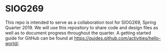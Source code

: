 # SIOG269
This repo is intended to serve as a collaboration tool for SIOG269, Spring Quarter 2019. We will use this repository to share code and design files as well as to document progress throughout the quarter. A getting started guide for GitHub can be found at https://guides.github.com/activities/hello-world/. 
